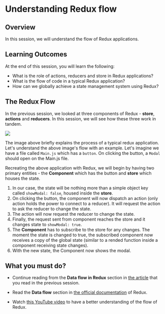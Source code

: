 # **Understanding Redux flow**

## Overview

In this session, we will understand the flow of Redux applications.


## Learning Outcomes

At the end of this session, you will learn the following:

- What is the role of actions, reducers and store in Redux applications?
- What is the flow of code in a typical Redux application?
- How can we globally achieve a state management system using Redux?


## The Redux Flow

In the previous session, we looked at three components of Redux - **store**, **actions** and **reducers**. In this session, we will see how these three work in tandem.

![](https://github.com/greyatom-school/the-minerva-project/raw/master/FEWD/sprint_6/6.1%20Redux/Redux%20flow.png)

The image above briefly explains the process of a typical redux application. Let's understand the above image's flow with an example. Let's imagine we have a file called ```Main.js``` which has a ```button```. On clicking the button, a ```Modal``` should open on the Main.js file.

Recreating the above application with Redux, we will begin by having two primary entities - the **Component** which has the button and **store** which houses the state. 
1. In our case, the state will be nothing more than a simple object key called ```showModal: false```, housed inside the **store**. 
2. On clicking the button, the component will now dispatch an action (only action holds the power to connect to a reducer). It will request the action to ask the reducer to change the state.
3. The action will now request the reducer to change the state.
4. Finally, the request sent from component reaches the store and it changes state to ```showModal: true```.
5. The **Component** has to subscribe to the store for any changes. The moment the state is changed to true, the subscribed component now receives a copy of the global state (similar to a rended function inside a component receiving state changes).
6. With the new state, the Component now shows the modal.

## What you must do?

- Continue reading from the **Data flow in Redux** section in [the article](https://blog.usejournal.com/why-and-when-to-use-redux-b57f7dae9269) that you read in the previous session.

- Read the **Data flow** section in [the official documentation](https://redux.js.org/basics/data-flow) of Redux.

- Watch [this YouTube video](https://www.youtube.com/watch?v=1w-oQ-i1XB8) to have a better understanding of the flow of Redux.